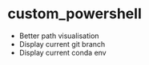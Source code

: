 # custom_powershell

* Better path visualisation
* Display current git branch
* Display current conda env
